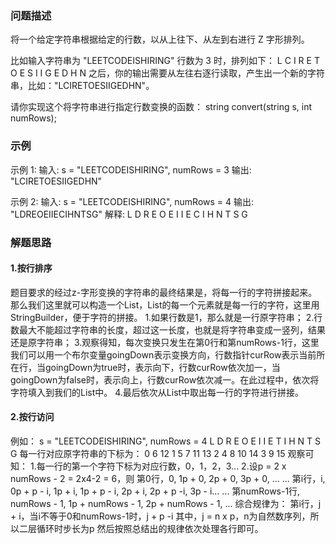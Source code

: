 ### 问题描述
将一个给定字符串根据给定的行数，以从上往下、从左到右进行 Z 字形排列。

比如输入字符串为 "LEETCODEISHIRING" 行数为 3 时，排列如下：
L   C   I   R
E T O E S I I G
E   D   H   N
之后，你的输出需要从左往右逐行读取，产生出一个新的字符串，比如："LCIRETOESIIGEDHN"。

请你实现这个将字符串进行指定行数变换的函数：
string convert(string s, int numRows);

### 示例
示例 1:
输入: s = "LEETCODEISHIRING", numRows = 3
输出: "LCIRETOESIIGEDHN"

示例 2:
输入: s = "LEETCODEISHIRING", numRows = 4
输出: "LDREOEIIECIHNTSG"
解释:
L     D     R
E   O E   I I
E C   I H   N
T     S     G

### 解题思路
#### 1.按行排序
题目要求的经过z-字形变换的字符串的最终结果是，将每一行的字符拼接起来。那么我们这里就可以构造一个List，List的每一个元素就是每一行的字符，这里用StringBuilder，便于字符的拼接。
1.如果行数是1，那么就是一行原字符串；
2.行数最大不能超过字符串的长度，超过这一长度，也就是将字符串变成一竖列，结果还是原字符串；
3.观察得知，每次变换只发生在第0行和第numRows-1行，这里我们可以用一个布尔变量goingDown表示变换方向，行数指针curRow表示当前所在行，当goingDown为true时，表示向下，行数curRow依次加一，当goingDown为false时，表示向上，行数curRow依次减一。在此过程中，依次将字符填入到我们的List中。
4.最后依次从List中取出每一行的字符进行拼接。

#### 2.按行访问
例如：
s = "LEETCODEISHIRING", numRows = 4
L     D     R
E   O E   I I
E T   I H   N
T     S     G
每一行对应原字符串的下标为：
0     6       12
1   5 7    11 13
2 4   8 10    14
3     9       15
观察可知：
1.每一行的第一个字符下标为对应行数，0，1，2，3...
2.设p = 2 x numRows - 2 = 2x4-2 = 6，则
第0行，0, 1p + 0, 2p + 0, 3p + 0, ...
...
第i行，i, 0p + p - i, 1p + i, 1p + p - i, 2p + i, 2p + p -i, 3p - i...
...
第numRows-1行, numRows - 1, 1p + numRows - 1, 2p + numRows - 1, ...
综合规律为：
第i行，j + i，当i不等于0和numRows-1时，j + p -i
其中，j = n x p，n为自然数序列，所以二层循环时步长为p
然后按照总结出的规律依次处理各行即可。